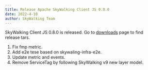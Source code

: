 ```yaml
---
title: Release Apache SkyWalking Client JS 0.8.0
date: 2022-4-10
author: SkyWalking Team
---
```


SkyWalking Client JS 0.8.0 is released. Go to [downloads](/downloads) page to find release tars.

1. Fix fmp metric.
2. Add e2e tese based on skywaling-infra-e2e.
3. Update metric and events.
4. Remove ServiceTag by following SkyWalking v9 new layer model.
